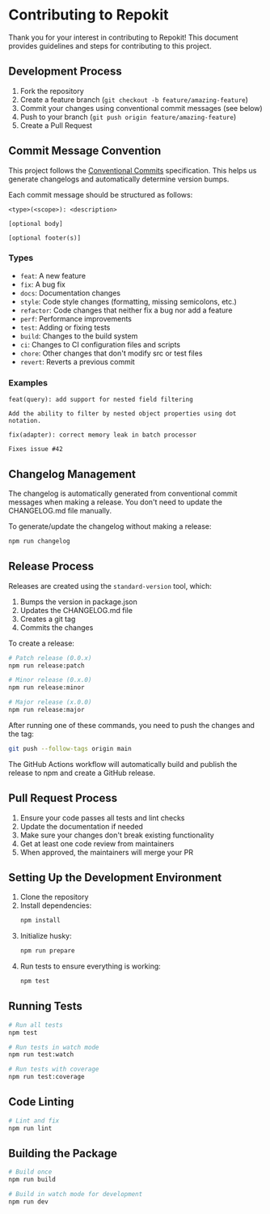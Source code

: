 # Contributing to Repokit

Thank you for your interest in contributing to Repokit! This document provides guidelines and steps for contributing to this project.

## Development Process

1. Fork the repository
2. Create a feature branch (`git checkout -b feature/amazing-feature`)
3. Commit your changes using conventional commit messages (see below)
4. Push to your branch (`git push origin feature/amazing-feature`)
5. Create a Pull Request

## Commit Message Convention

This project follows the [Conventional Commits](https://www.conventionalcommits.org/) specification. This helps us generate changelogs and automatically determine version bumps.

Each commit message should be structured as follows:

```
<type>(<scope>): <description>

[optional body]

[optional footer(s)]
```

### Types

- `feat`: A new feature
- `fix`: A bug fix
- `docs`: Documentation changes
- `style`: Code style changes (formatting, missing semicolons, etc.)
- `refactor`: Code changes that neither fix a bug nor add a feature
- `perf`: Performance improvements
- `test`: Adding or fixing tests
- `build`: Changes to the build system
- `ci`: Changes to CI configuration files and scripts
- `chore`: Other changes that don't modify src or test files
- `revert`: Reverts a previous commit

### Examples

```
feat(query): add support for nested field filtering

Add the ability to filter by nested object properties using dot notation.
```

```
fix(adapter): correct memory leak in batch processor

Fixes issue #42
```

## Changelog Management

The changelog is automatically generated from conventional commit messages when making a release. You don't need to update the CHANGELOG.md file manually.

To generate/update the changelog without making a release:

```bash
npm run changelog
```

## Release Process

Releases are created using the `standard-version` tool, which:

1. Bumps the version in package.json
2. Updates the CHANGELOG.md file
3. Creates a git tag
4. Commits the changes

To create a release:

```bash
# Patch release (0.0.x)
npm run release:patch

# Minor release (0.x.0)
npm run release:minor

# Major release (x.0.0)
npm run release:major
```

After running one of these commands, you need to push the changes and the tag:

```bash
git push --follow-tags origin main
```

The GitHub Actions workflow will automatically build and publish the release to npm and create a GitHub release.

## Pull Request Process

1. Ensure your code passes all tests and lint checks
2. Update the documentation if needed
3. Make sure your changes don't break existing functionality
4. Get at least one code review from maintainers
5. When approved, the maintainers will merge your PR

## Setting Up the Development Environment

1. Clone the repository
2. Install dependencies:
   ```bash
   npm install
   ```
3. Initialize husky:
   ```bash
   npm run prepare
   ```
4. Run tests to ensure everything is working:
   ```bash
   npm test
   ```

## Running Tests

```bash
# Run all tests
npm test

# Run tests in watch mode
npm run test:watch

# Run tests with coverage
npm run test:coverage
```

## Code Linting

```bash
# Lint and fix
npm run lint
```

## Building the Package

```bash
# Build once
npm run build

# Build in watch mode for development
npm run dev
```
